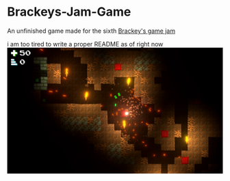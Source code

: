 # Brackeys-Jam-Game
 An unfinished game made for the sixth [Brackey's game jam](https://itch.io/jam/brackeys-6)

i am too tired to write a proper README as of right now
 ![Screenshot of Game](/screenshot.png)
